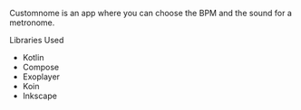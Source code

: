 Customnome is an app where you can choose the BPM and the sound for a metronome.

Libraries Used 
- Kotlin
- Compose
- Exoplayer
- Koin
- Inkscape
